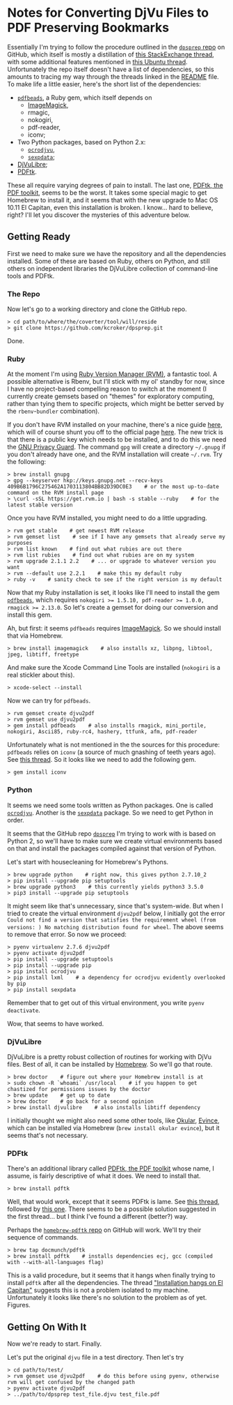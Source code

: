 # Notes for Converting DjVu Files to PDF Preserving Bookmarks

Essentially I'm trying to follow the procedure outlined in the [`dpsprep` repo](https://github.com/kcroker/dpsprep) on GitHub, which itself is mostly a distillation of [this StackExchange thread](http://superuser.com/questions/801893/converting-djvu-to-pdf-and-preserving-table-of-contents-how-is-it-possible), with some additional features mentioned in [this Ubuntu thread](http://askubuntu.com/questions/46233/converting-djvu-to-pdf).  Unfortunately the repo itself doesn't have a list of dependencies, so this amounts to tracing my way through the threads linked in the [README](https://github.com/kcroker/dpsprep/blob/master/README.md) file.  To make life a little easier, here's the short list of the dependencies:

* [`pdfbeads`](https://rubygems.org/gems/pdfbeads), a Ruby gem, which itself depends on
	* [ImageMagick](http://www.imagemagick.org/script/index.php),
	* rmagic,
	* nokogiri,
	* pdf-reader,
	* iconv;
* Two Python packages, based on Python 2.x:
	* [`ocrodjvu`](http://jwilk.net/software/ocrodjvu),
	* [`sexpdata`](https://pypi.python.org/pypi/sexpdata);
* [DjVuLibre](http://djvu.sourceforge.net/);
* [PDFtk](https://www.pdflabs.com/tools/pdftk-the-pdf-toolkit/).

These all require varying degrees of pain to install.  The last one, [PDFtk, the PDF toolkit](https://www.pdflabs.com/tools/pdftk-the-pdf-toolkit/), seems to be the worst.  It takes some special magic to get Homebrew to install it, and it seems that with the new upgrade to Mac OS 10.11 El Capitan, even this installation is broken.  I know... hard to believe, right?  I'll let you discover the mysteries of this adventure below.

## Getting Ready

First we need to make sure we have the repository and all the dependencies installed.  Some of these are based on Ruby, others on Python, and still others on independent libraries the DjVuLibre collection of command-line tools and PDFtk.

### The Repo

Now let's go to a working directory and clone the GitHub repo.

```
> cd path/to/where/the/coverter/tool/will/reside
> git clone https://github.com/kcroker/dpsprep.git
```

Done.


### Ruby

At the moment I'm using [Ruby Version Manager (RVM)](https://rvm.io/), a fantastic tool.  A possible alternative is Rbenv, but I'll stick with my ol' standby for now, since I have no project-based compelling reason to switch at the moment (I currently create gemsets based on "themes" for exploratory computing, rather than tying them to specific projects, which might be better served by the `rbenv`-`bundler` combination).

If you don't have RVM installed on your machine, there's a nice guide [here](http://usabilityetc.com/articles/ruby-on-mac-os-x-with-rvm/), which will of course shunt you off to the official page [here](https://rvm.io/rvm/install).  The new trick is that there is a public key which needs to be installed, and to do this we need the [GNU Privacy Guard](https://en.wikipedia.org/wiki/GNU_Privacy_Guard).  The command `gpg` will create a directory `~/.gnupg` if you don't already have one, and the RVM installation will create `~/.rvm`.  Try the following:

```
> brew install gnupg
> gpg --keyserver hkp://keys.gnupg.net --recv-keys 409B6B1796C275462A1703113804BB82D39DC0E3    # or the most up-to-date command on the RVM install page
> \curl -sSL https://get.rvm.io | bash -s stable --ruby    # for the latest stable version
```

Once you have RVM installed, you might need to do a little upgrading.

```
> rvm get stable    # get newest RVM release
> rvm gemset list    # see if I have any gemsets that already serve my purposes
> rvm list known    # find out what rubies are out there
> rvm list rubies    # find out what rubies are on my system
> rvm upgrade 2.1.1 2.2    # ... or upgrade to whatever version you want
> rvm --default use 2.2.1    # make this my default ruby
> ruby -v    # sanity check to see if the right version is my default
```

Now that my Ruby installation is set, it looks like I'll need to install the gem [`pdfbeads`](https://rubygems.org/gems/pdfbeads), which requires `nokogiri >= 1.5.10, pdf-reader >= 1.0.0, rmagick >= 2.13.0`.  So let's create a gemset for doing our conversion and install this gem.

Ah, but first: it seems `pdfbeads` requires [ImageMagick](http://www.imagemagick.org/script/index.php).  So we should install that via Homebrew.

```
> brew install imagemagick    # also installs xz, libpng, libtool, jpeg, libtiff, freetype
```

And make sure the Xcode Command Line Tools are installed (`nokogiri` is a real stickler about this).

```
> xcode-select --install
```

Now we can try for `pdfbeads`.

```
> rvm gemset create djvu2pdf
> rvm gemset use djvu2pdf
> gem install pdfbeads    # also installs rmagick, mini_portile, nokogiri, Ascii85, ruby-rc4, hashery, ttfunk, afm, pdf-reader
```

Unfortunately what is not mentioned in the the sources for this procedure: `pdfbeads` relies on `iconv` (a source of much gnashing of teeth years ago).  See [this thread](http://stackoverflow.com/questions/29201518/in-require-cannot-load-such-file-iconv-loaderror).  So it looks like we need to add the following gem.

```
> gem install iconv
```


### Python

It seems we need some tools written as Python packages.  One is called [`ocrodjvu`](http://jwilk.net/software/ocrodjvu).  Another is the [`sexpdata`](https://pypi.python.org/pypi/sexpdata) package.  So we need to get Python in order.

It seems that the GitHub repo [`dpsprep`](https://github.com/kcroker/dpsprep) I'm trying to work with is based on Python 2, so we'll have to make sure we create virtual environments based on that and install the packages compiled against that version of Python.

Let's start with housecleaning for Homebrew's Pythons.

```
> brew upgrade python    # right now, this gives python 2.7.10_2
> pip install --upgrade pip setuptools
> brew upgrade python3    # this currently yields python3 3.5.0
> pip3 install --upgrade pip setuptools
```

It might seem like that's unnecessary, since that's system-wide.  But when I tried to create the virtual environment `djvu2pdf` below, I initially got the error `Could not find a version that satisfies the requirement wheel (from versions: )
No matching distribution found for wheel`.  The above seems to remove that error.  So now we proceed:

```
> pyenv virtualenv 2.7.6 djvu2pdf
> pyenv activate djvu2pdf
> pip install --upgrade setuptools
> pip install --upgrade pip
> pip install ocrodjvu
> pip install lxml    # a dependency for ocrodjvu evidently overlooked by pip
> pip install sexpdata
```

Remember that to get out of this virtual environment, you write `pyenv deactivate`.

Wow, that seems to have worked.


### DjVuLibre

DjVuLibre is a pretty robust collection of routines for working with DjVu files.  Best of all, it can be installed by [Homebrew](http://brewformulas.org/Djvulibre).  So we'll go that route.

```
> brew doctor    # figure out where your Homebrew install is at
> sudo chown -R `whoami` /usr/local    # if you happen to get chastized for permissions issues by the doctor
> brew update    # get up to date
> brew doctor    # go back for a second opinion
> brew install djvulibre    # also installs libtiff dependency
```

I initially thought we might also need some other tools, like [Okular](https://okular.kde.org/), [Evince](https://wiki.gnome.org/Apps/Evince), which can be installed via Homebrew (`brew install okular evince`), but it seems that's not necessary.


### PDFtk

There's an additional library called [PDFtk, the PDF toolkit](https://www.pdflabs.com/tools/pdftk-the-pdf-toolkit/) whose name, I assume, is fairly descriptive of what it does.  We need to install that.

```
> brew install pdftk
```

Well, that would work, except that it seems PDFtk is lame.  See [this thread](https://github.com/caskroom/homebrew-cask/issues/7707), followed by [this one](https://github.com/caskroom/homebrew-cask/pull/11351).  There seems to be a possible solution suggested in the first thread... but I think I've found a different (better?) way.

Perhaps the [`homebrew-pdftk` repo](https://github.com/docmunch/homebrew-pdftk) on GitHub will work.  We'll try their sequence of commands.

```
> brew tap docmunch/pdftk
> brew install pdftk    # installs dependencies ecj, gcc (compiled with --with-all-languages flag)
```

This is a valid procedure, but it seems that it hangs when finally trying to install `pdftk` after all the dependencies.  The thread ["Installation hangs on El Capitan"](https://github.com/docmunch/homebrew-pdftk/issues/7) suggests this is not a problem isolated to my machine.  Unfortunately it looks like there's no solution to the problem as of yet.  Figures.


## Getting On With It

Now we're ready to start.  Finally.

Let's put the original `djvu` file in a test directory.  Then let's try

```
> cd path/to/test/
> rvm gemset use djvu2pdf    # do this before using pyenv, otherwise rvm will get confused by the changed path
> pyenv activate djvu2pdf
> ../path/to/dpsprep test_file.djvu test_file.pdf
```